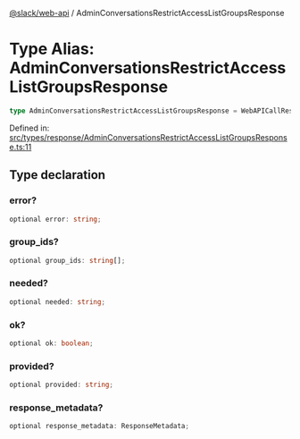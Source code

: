 [@slack/web-api](../index.md) / AdminConversationsRestrictAccessListGroupsResponse

# Type Alias: AdminConversationsRestrictAccessListGroupsResponse

```ts
type AdminConversationsRestrictAccessListGroupsResponse = WebAPICallResult & object;
```

Defined in: [src/types/response/AdminConversationsRestrictAccessListGroupsResponse.ts:11](https://github.com/slackapi/node-slack-sdk/blob/main/packages/web-api/src/types/response/AdminConversationsRestrictAccessListGroupsResponse.ts#L11)

## Type declaration

### error?

```ts
optional error: string;
```

### group\_ids?

```ts
optional group_ids: string[];
```

### needed?

```ts
optional needed: string;
```

### ok?

```ts
optional ok: boolean;
```

### provided?

```ts
optional provided: string;
```

### response\_metadata?

```ts
optional response_metadata: ResponseMetadata;
```
